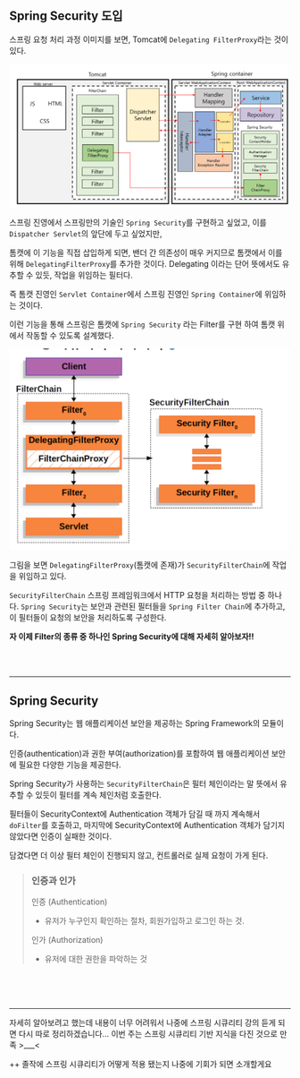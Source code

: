 ## Spring Security 도입

스프링 요청 처리 과정 이미지를 보면, Tomcat에 `Delegating FilterProxy`라는 것이 있다.

![img_4.png](img/img_4.png)

스프링 진영에서 스프링만의 기술인 `Spring Security`를 구현하고 싶었고, 이를 `Dispatcher Servlet`의 앞단에 두고 싶었지만,

톰캣에 이 기능을 직접 삽입하게 되면, 밴더 간 의존성이 매우 커지므로 톰캣에서 이를 위해 `DelegatingFilterProxy`를 추가한 것이다.
Delegating 이라는 단어 뜻에서도 유추할 수 있듯, 작업을 위임하는 필터다.

즉 톰캣 진영인 `Servlet Container`에서 스프링 진영인 `Spring Container`에 위임하는 것이다.

이런 기능을 통해 스프링은 톰캣에 `Spring Security` 라는 Filter를 구현 하여 톰캣 위에서 작동할 수 있도록 설계했다.

![img.png](img10/img.png)

그림을 보면 `DelegatingFilterProxy`(톰캣에 존재)가 `SecurityFilterChain`에 작업을 위임하고 있다.

`SecurityFilterChain` 스프링 프레임워크에서 HTTP 요청을 처리하는 방법 중 하나다.
`Spring Security`는 보안과 관련된 필터들을 `Spring Filter Chain`에 추가하고, 이 필터들이 요청의 보안을 처리하도록 구성한다.

**자 이제 Filter의 종류 중 하나인 Spring Security에 대해 자세히 알아보자!!**


<br>
<br>

---

## Spring Security

Spring Security는 웹 애플리케이션 보안을 제공하는 Spring Framework의 모듈이다.

인증(authentication)과 권한 부여(authorization)를 포함하여 웹 애플리케이션 보안에 필요한 다양한 기능을 제공한다.

Spring Security가 사용하는 `SecurityFilterChain`은 필터 체인이라는 말 뜻에서 유추할 수 있듯이 필터를 계속 체인처럼 호출한다.

필터들이 SecurityContext에 Authentication 객체가 담길 때 까지 계속해서 `doFilter`를 호출하고, 
마지막에 SecurityContext에 Authentication 객체가 담기지 않았다면 인증이 실패한 것이다.

담겼다면 더 이상 필터 체인이 진행되지 않고, 컨트롤러로 실제 요청이 가게 된다.

> ### 인증과 인가
> 인증 (Authentication)
>- 유저가 누구인지 확인하는 절차, 회원가입하고 로그인 하는 것.
> 
> 인가 (Authorization)
>- 유저에 대한 권한을 파악하는 것

<br>
<br>
<br>

---
자세히 알아보려고 했는데 내용이 너무 어려워서 나중에 스프링 시큐리티 강의 듣게 되면 다시 따로 정리하겠습니다...
이번 주는 스프링 시큐리티 기반 지식을 다진 것으로 만족 >___<

++ 졸작에 스프링 시큐리티가 어떻게 적용 됐는지 나중에 기회가 되면 소개할게요